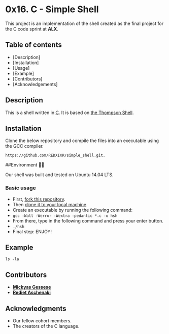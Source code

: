 # 0x16. C - Simple Shell

This project is an implementation of the shell created as the final project for the C code sprint at **ALX**.

## Table of contents 

 - [Description]
 - [Installation]
 - [Usage]
 - [Example]
 - [Contributors]
 - [Acknowledgements]
## Description 
This is a shell written in [C](https://en.wikipedia.org/wiki/C_(programming_language)).
It is based on [the Thompson Shell](https://en.wikipedia.org/wiki/Thompson_shell).

## Installation 
Clone the below repository and compile the files into an executable using the GCC compiler.
```
https://github.com/REDXIXR/simple_shell.git.
```
##Environment :evergreen_tree::evergreen_tree:

Our shell was built and tested on  Ubuntu 14.04 LTS.

### Basic usage
- First, [fork this repository](https://docs.github.com/en/github/getting-started-with-github/fork-a-repo).
- Then [clone it to your local machine](https://docs.github.com/en/github/creating-cloning-and-archiving-repositories/cloning-a-repository).
- Create an executable by running the following command:
- `gcc -Wall -Werror -Wextra -pedantic *.c -o hsh`
- From there, type in the following command and press your enter button.
- `./hsh`
- Final step: ENJOY!

## Example
```
ls -la
```

## Contributors 
* [**Mickyas Gessese**](https://github.com/bmike0059)
* [**Rediet Aschenaki**](https://github.com/REDXIXR)

## Acknowledgments
- Our fellow cohort members.
- The creators of the C language.
